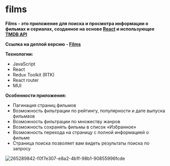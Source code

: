 # films

**Films - это приложение для поиска и просмотра информации о фильмах и сериалах, созданное на основе [React](https://react.dev/) и использующее [TMDB API](https://developer.themoviedb.org/docs)**

**Ссылка на деплой версию - [Films](https://sysoev-dev.ru/projects/films/)**

**Технологии:**
* JavaScript
* React
* Redux Toolkit (RTK)
* React router
* MUI

  
**Особенности приложения:**
* Пагинация страниц фильмов
* Возможность фильтрации по рейтингу, популярности и дате выпуска фильмаов
* Возможность фильтрации по множеству жанров
* Возможность сохранять фильмы в список «Избранное»
* Возможность перехода на страницу с полной информацией о фильме
* Страница поиска позволяет вам видеть результаты поиска по запросу

![265289842-f0f7e307-e8a2-4b1f-98b1-90855996fcde](https://github.com/sysoev-dev/films/assets/24270731/19c6c5f3-1990-4521-95e7-c3ebacab3c7d)
